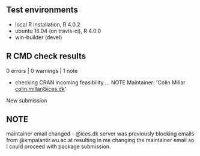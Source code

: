 ## Test environments
* local R installation, R 4.0.2
* ubuntu 16.04 (on travis-ci), R 4.0.0
* win-builder (devel)

## R CMD check results

0 errors | 0 warnings | 1 note

* checking CRAN incoming feasibility ... NOTE
Maintainer: 'Colin Millar <colin.millar@ices.dk>'

New submission

## NOTE

maintainer email changed - @ices.dk server was previously blocking
emails from @xmpalantir.wu.ac.at resulting in me changing the maintainer
email so I could proceed with package submission.
